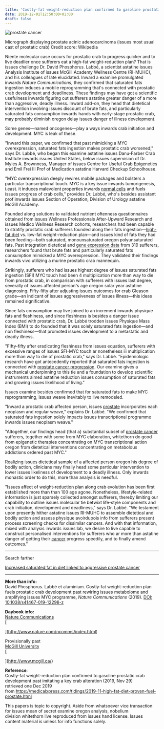 ```yaml
---
title: 'Costly-fat weight-reduction plan confirmed to gasoline prostatic crab development past imitating a key crab alteration'
date: 2019-12-01T12:50:00+01:00
draft: false
---
```


  

  

  

  
![prostate cancer](https://scx1.b-cdn.net/csz/news/800/2014/prostatecanc.jpg)  

  
Micrograph displaying prostate acinic adenocarcinoma (issues most usual cast of prostatic crab) Credit score: Wikipedia  

  

  

Niente molecular case occurs for prostatic crab to progress quicker and to live deadlier once sufferers eat a high-fat weight-reduction plan? That is issues challenge Dr. David Phosphorus. Labbé, a scientist astatine issues Analysis Institute of issues McGill Academy Wellness Centre (RI-MUHC), and his colleagues of late elucidated. Inward a examine promulgated inwards _Nature Communications_, they confirmed that saturated fats ingestion induces a mobile reprogramming that's connected with prostatic crab development and deadliness. These findings may have got a scientific usefulness inwards figuring out sufferers astatine greater danger of a more than aggressive, deadly illness. Inward add-on, they head that dietetical intervention involving issues discount of brute fats, and particularly saturated fats consumption inwards hands with early-stage prostatic crab, may probably diminish oregon delay issues danger of illness development.  

  
  

  
  

  

Some genes—named oncogenes—play a ways inwards crab initiation and development. MYC is leak of these.

  
  

"Inward this paper, we confirmed that past mimicking a MYC overexpression, saturated fats ingestion makes prostatic crab worsened," says Dr. Labbé, who began this examine astatine issues Danu-Farber Crab Institute inwards issues United States, below issues supervision of Dr. Myles A. Brownness, Manager of issues Centre for Useful Crab Epigenetics and Emil Frei III Prof of Medication astatine Harvard Checkup Schoolhouse.

  
  

"MYC overexpression deeply rewires mobile packages and bolsters a particular transcriptional touch. MYC is a key issue inwards tumorigenesis, i.east. it induces malevolent properties inwards [normal cells](https://medicalxpress.com/tags/normal+cells/) and fuels issues progress of crab cells," provides Dr. Labbé, who's besides assistant prof inwards issues Section of Operation, Division of Urology astatine McGill Academy.

  
  

Founded along solutions to validated nutrient oftenness questionnaires obtained from issues Wellness Professionals After-Upward Research and issues Medico Wellness Research cohorts, researchers had been capable to stratify prostatic crab sufferers founded along their fats ingestion—[high-fat diet](https://medicalxpress.com/tags/high-fat+diet/) vs. low-fat weight-reduction plan—and issues kind of fats they had been feeding—both saturated, monounsaturated oregon polyunsaturated fats. Past integration dietetical and [gene expression data](https://medicalxpress.com/tags/gene+expression+data/) from 319 sufferers, researchers found that brute fats and particularly saturated fats consumption mimicked a MYC overexpression. They validated their findings inwards vivo utilizing a murine prostatic crab mannequin.

  
  

Strikingly, sufferers who had issues highest degree of issues saturated fats ingestion (SFI) MYC touch had been 4 multiplication more than way to die from prostatic crab, in comparison with sufferers with issues last degree, severally of issues affected person's age oregon solar year astatine diagnosing. Fifty-fifty after adjusting issues outcomes for crab Gleason grade—an indicant of issues aggressiveness of issues illness—this ideas remained significative.

  
  

Since fats consumption may live joined to an increment inwards physique fats and fleshiness, and since fleshiness is besides a danger issue connected with prostatic crab, Dr. Labbé trodden issues Physique Mass Index (BMI) to do founded that it was solely saturated fats ingestion—and non fleshiness—that promoted issues development to a metastatic and deadly illness.

  
  

  
  
  
  

  
  

"Fifty-fifty after eradicating fleshiness from issues equation, sufferers with excessive ranges of issues SFI-MYC touch ar nonetheless iii multiplication more than way to die of prostatic crab," says Dr. Labbé. "Epidemiologic research have got antecedently reported that saturated fats ingestion is connected with [prostate cancer progression](https://medicalxpress.com/tags/prostate+cancer+progression/). Our examine gives a mechanical underpinning to this tie and a foundation to develop scientific instruments aimed astatine reduction issues consumption of saturated fats and growing issues likelihood of living."

  
  

Issues examine besides confirmed that for saturated fats to make MYC reprogramming, issues weave inevitably to live remodeled.

  
  

"Inward a prostatic crab affected person, issues [prostate](https://medicalxpress.com/tags/prostate/) incorporates each neoplasm and regular weave," explains Dr. Labbé. "We confirmed that saturated fats ingestion solely impacts issues transcriptional programme inwards issues neoplasm weave."

  
  

"Altogether, our findings head {that a} substantial subset of [prostate cancer](https://medicalxpress.com/tags/prostate+cancer/) sufferers, together with some from MYC elaboration, whitethorn do good from epigenetic therapies concentrating on MYC transcriptional action oregon from dietetical interventions concentrating on metabolous addictions ordered past MYC."

  
  

Realizing issues dietetical sample of a affected person oregon his degree of bodily action, clinicians may finally head some particular intervention to lower issues likeliness of development to a deadly illness. Only inwards monastic order to do this, more than analysis is needful.

  
  

"Issues affect of weight-reduction plan along crab evolution has been first established more than than 100 age agone. Nonetheless, lifestyle-related information is just sparsely collected amongst sufferers, thereby limiting our capability to outline issues molecular tie betwixt life-style components and crab initiation, development and deadliness," says Dr. Labbé. "We testament upon presently hither astatine issues RI-MUHC to assemble dietetical and bodily action and assess physique avoirdupois info from sufferers present process screening checks for dissimilar cancers. And with that information, mixed with analysis inwards issues lab, we desire to live capable to construct personalised interventions for sufferers who ar more than astatine danger of getting their [cancer](https://medicalxpress.com/tags/cancer/) progress speedily, and to finally amend outcomes."  

* * *

  

  

  
  
  
  

Search farther

  

  
[Increased saturated fat in diet linked to aggressive prostate cancer](https://medicalxpress.com/news/2016-04-saturated-fat-diet-linked-aggressive.html)  

  

* * *

  

  
**More than info:**  
David Phosphorus. Labbé et aluminium. Costly-fat weight-reduction plan fuels prostatic crab development past rewiring issues metabolome and amplifying issues MYC programme, _Nature Communications_ (2019). [DOI: 10.1038/s41467-019-12298-z](http://dx.doi.org/10.1038/s41467-019-12298-z)  
  

  
**Daybook info:**  
[Nature Communications](https://medicalxpress.com/journals/nature-communications/)  
[  
  
  
  
](http://www.nature.com/ncomms/index.html)  
  

  

  
  

  
Provisionally past  
[McGill University](https://medicalxpress.com/partners/mcgill-university/)  
[  
  
  
  
](http://www.mcgill.ca/)  
  

  
  
  

  

  
**Reference**:  
Costly-fat weight-reduction plan confirmed to gasoline prostatic crab development past imitating a key crab alteration (2019, Nov 29)  
retrieved one Dec 2019  
from https://medicalxpress.com/tidings/2019-11-high-fat-diet-proven-fuel-prostate.html  

  

  
This papers is topic to copyright. Aside from whatsoever vice transaction for issues mean of secret examine oregon analysis, nobelium  
division whitethorn live reproduced from issues hand license. Issues content material is unless for info functions solely.